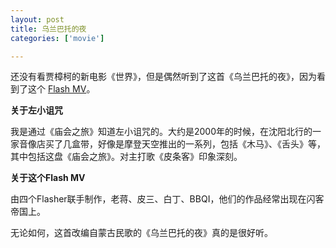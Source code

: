 ```yaml
---
layout: post
title: 乌兰巴托的夜
categories: ['movie']

---
```


还没有看贾樟柯的新电影《世界》，但是偶然听到了这首《乌兰巴托的夜》，因为看到了这个 [Flash MV](http://www.flashempire.com/theater/play.php?id=10475)。

**关于左小诅咒**

我是通过《庙会之旅》知道左小诅咒的。大约是2000年的时候，在沈阳北行的一家音像店买了几盒带，好像是摩登天空推出的一系列，包括《木马》、《舌头》等，其中包括这盘《庙会之旅》。对主打歌《皮条客》印象深刻。

**关于这个Flash MV**

由四个Flasher联手制作，老蒋、皮三、白丁、BBQI，他们的作品经常出现在闪客帝国上。

无论如何，这首改编自蒙古民歌的《乌兰巴托的夜》真的是很好听。